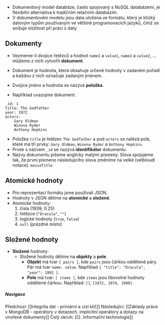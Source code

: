 -   Dokumentový model databáze, často spojovaný s NoSQL databázemi, je flexibilní alternativa k tradičním relačním databázím.
- V dokumentovém modelu jsou data uložena ve formátu, který je blízký datovým typům používaným ve většině programovacích jazyků, čímž se snižuje složitost při práci s daty.

## Dokumenty
- Vezmeme-li dvojice řetězců a hodnot `name1` a `value1`, `name2` a `value2`, ... můžeme z nich vytvořit **dokument**.
- Dokument je hodnota, která obsahuje určené hodnoty v zadaném pořadí a každou z nich označuje zadaným jménem.
- Dvojice jméno a hodnota se nazývá **položka**.

- Například uvazujme dokument:
```
_id: 1
title: The Godfather
year: 1972
actors:
	Gary Oldman
	Winona Ryder
	Anthony Hopkins
```
- Položka `title` je řetězec `The Godfather` a pod `actors` se nalézá pole, které má tři prvky: `Gary Oldman`, `Winona Ryder` a `Anthony Hopkins`.
- Prvek s názvem `_id` se nazývá **identifikátor** dokumentu.
- Názvy dokumentu píšeme anglicky malými písmeny. Slova spojujeme tak, že první písmeno následujícího slova změníme na velké (velbloudí notace): `movieTitle`

## Atomické hodnoty
- Pro reprezentaci formátu jsme používali JSON.
- Hodnoty v JSON dělíme na **atomické** a **složené**.
- Atomické hodnoty:
	1. čísla ($1939$, $0.25$)
	2. řetězce (`"Dracula"`, `""`)
	3. logické hodnoty (`true`, `false`)
	4. `null` (prázdné místo)

## Složené hodnoty
- **Složené** hodnoty:
	- Složené hodnoty dělíme na **objekty** a **pole**.
		- **Objekt** má tvar `{ pairs }`, kde `pairs` jsou čárkou oddělené páry. Pár má tvar `name: value`. Například `{ "title": "Dracula", "year": 1992 }`.
		- **Pole** má tvar: `[ items ]`, kde `items` jsou libovolné hodnoty oddělené čárkou. Například: `[]`, `[1972, 1974, 1990]`.



##### Navigace
Předchozí:  [[Integrita dat - primární a cizí klíč]]
Následující: [[Základy práce v MongoDB - operátory v dotazech, implicitní operátory a dotazy na vnořené dokumenty]]
Celý okruh: [[2. Informační technologie]]
